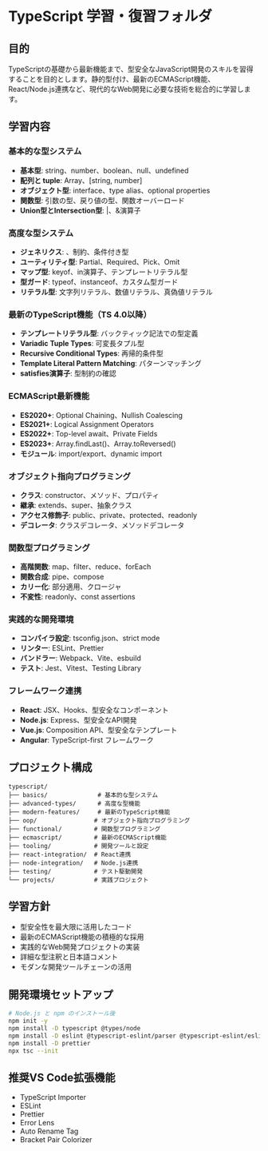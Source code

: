 # TypeScript 学習・復習フォルダ

## 目的
TypeScriptの基礎から最新機能まで、型安全なJavaScript開発のスキルを習得することを目的とします。静的型付け、最新のECMAScript機能、React/Node.js連携など、現代的なWeb開発に必要な技術を総合的に学習します。

## 学習内容

### 基本的な型システム
- **基本型**: string、number、boolean、null、undefined
- **配列と tuple**: Array<T>、[string, number]
- **オブジェクト型**: interface、type alias、optional properties
- **関数型**: 引数の型、戻り値の型、関数オーバーロード
- **Union型とIntersection型**: |、&演算子

### 高度な型システム
- **ジェネリクス**: <T>、制約、条件付き型
- **ユーティリティ型**: Partial<T>、Required<T>、Pick<T>、Omit<T>
- **マップ型**: keyof、in演算子、テンプレートリテラル型
- **型ガード**: typeof、instanceof、カスタム型ガード
- **リテラル型**: 文字列リテラル、数値リテラル、真偽値リテラル

### 最新のTypeScript機能（TS 4.0以降）
- **テンプレートリテラル型**: バックティック記法での型定義
- **Variadic Tuple Types**: 可変長タプル型
- **Recursive Conditional Types**: 再帰的条件型
- **Template Literal Pattern Matching**: パターンマッチング
- **satisfies演算子**: 型制約の確認

### ECMAScript最新機能
- **ES2020+**: Optional Chaining、Nullish Coalescing
- **ES2021+**: Logical Assignment Operators
- **ES2022+**: Top-level await、Private Fields
- **ES2023+**: Array.findLast()、Array.toReversed()
- **モジュール**: import/export、dynamic import

### オブジェクト指向プログラミング
- **クラス**: constructor、メソッド、プロパティ
- **継承**: extends、super、抽象クラス
- **アクセス修飾子**: public、private、protected、readonly
- **デコレータ**: クラスデコレータ、メソッドデコレータ

### 関数型プログラミング
- **高階関数**: map、filter、reduce、forEach
- **関数合成**: pipe、compose
- **カリー化**: 部分適用、クロージャ
- **不変性**: readonly、const assertions

### 実践的な開発環境
- **コンパイラ設定**: tsconfig.json、strict mode
- **リンター**: ESLint、Prettier
- **バンドラー**: Webpack、Vite、esbuild
- **テスト**: Jest、Vitest、Testing Library

### フレームワーク連携
- **React**: JSX、Hooks、型安全なコンポーネント
- **Node.js**: Express、型安全なAPI開発
- **Vue.js**: Composition API、型安全なテンプレート
- **Angular**: TypeScript-first フレームワーク

## プロジェクト構成
```
typescript/
├── basics/              # 基本的な型システム
├── advanced-types/      # 高度な型機能
├── modern-features/     # 最新のTypeScript機能
├── oop/                # オブジェクト指向プログラミング
├── functional/         # 関数型プログラミング
├── ecmascript/         # 最新のECMAScript機能
├── tooling/            # 開発ツールと設定
├── react-integration/  # React連携
├── node-integration/   # Node.js連携
├── testing/            # テスト駆動開発
└── projects/           # 実践プロジェクト
```

## 学習方針
- 型安全性を最大限に活用したコード
- 最新のECMAScript機能の積極的な採用
- 実践的なWeb開発プロジェクトの実装
- 詳細な型注釈と日本語コメント
- モダンな開発ツールチェーンの活用

## 開発環境セットアップ
```bash
# Node.js と npm のインストール後
npm init -y
npm install -D typescript @types/node
npm install -D eslint @typescript-eslint/parser @typescript-eslint/eslint-plugin
npm install -D prettier
npx tsc --init
```

## 推奨VS Code拡張機能
- TypeScript Importer
- ESLint
- Prettier
- Error Lens
- Auto Rename Tag
- Bracket Pair Colorizer